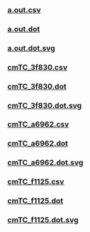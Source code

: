 ### [a.out.csv](a.out.csv)
### [a.out.dot](a.out.dot)
### [a.out.dot.svg](a.out.dot.svg)
### [cmTC_3f830.csv](cmTC_3f830.csv)
### [cmTC_3f830.dot](cmTC_3f830.dot)
### [cmTC_3f830.dot.svg](cmTC_3f830.dot.svg)
### [cmTC_a6962.csv](cmTC_a6962.csv)
### [cmTC_a6962.dot](cmTC_a6962.dot)
### [cmTC_a6962.dot.svg](cmTC_a6962.dot.svg)
### [cmTC_f1125.csv](cmTC_f1125.csv)
### [cmTC_f1125.dot](cmTC_f1125.dot)
### [cmTC_f1125.dot.svg](cmTC_f1125.dot.svg)
